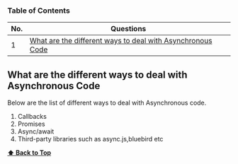 ### Table of Contents

| No. | Questions                                                                                                                 |
| --- | ------------------------------------------------------------------------------------------------------------------------- |
| 1   | [What are the different ways to deal with Asynchronous Code](#What-are-the-different-ways-to-deal-with-Asynchronous-Code) |

### <h2>What are the different ways to deal with Asynchronous Code</h2>

Below are the list of different ways to deal with Asynchronous code.

1. Callbacks </br>
2. Promises </br>
3. Async/await </br>
4. Third-party libraries such as async.js,bluebird etc

**[⬆ Back to Top](#table-of-contents)**